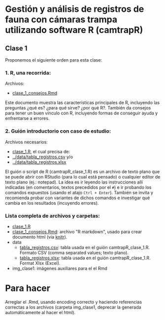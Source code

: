 Gestión y análisis de registros de fauna con cámaras trampa utilizando software R (camtrapR)
============================================================================================

Clase 1
-------

Proponemos el siguiente orden para esta clase:

### 1. R, una recorrida:

Archivos:
  - [clase_1_consejos.Rmd](clase_1_consejos.Rmd)

Este documento muestra las características principales de R, incluyendo las preguntas ¿qué es? ¿para qué sirve? ¿por qué R?. También da consejos para tener un buen vínculo con R, incluyendo formas de conseguir ayuda y enfrentarse a errores.

### 2. Guión introductorio con caso de estudio:

Archivos necesarios:
  - [clase_1.R](clase_1.R), el cual precisa de:
  - [../data/tabla_registros.csv](../data/tabla_registros.csv) y/o
  - [../data/tabla_registros.xlsx](../data/tabla_registros.xlsx)

El guión o script de R (camtrapR_clase_1.R) es un archivo de texto plano que se puede abrir con RStudio (para lo cual está pensado) o cualquier editor de texto plano (ej.: notepad). La idea es ir leyendo las instrucciones allí indicadas (en comentarios, textos precedidos por el `#`) e ir probando los comandos expuestos (usando el atajo `Ctrl + Enter`). También se invita y recomienda probar con variantes de dichos comandos e investigar qué cambia en los resultados (incuyendo errores).

### Lista completa de archivos y carpetas:

- [clase_1.R](camtrapR_clase_1.R)
- [clase_1_consejos.Rmd](clase_1_consejos.Rmd): archivo "R markdown", usado para crear documento html (vía [knitr](https://yihui.name/knitr/)).
- data
  + [tabla_registros.csv](../data/tabla_registros.csv): tabla usada en el guión camtrapR_clase_1.R. Formato CSV (comma separated values; texto plano).
  + [tabla_registros.xlsx](../data/tabla_registros.xlsx): tabla usada en el guión camtrapR_clase_1.R. Format Xlsx (Excel).
- img_clase1: imágenes auxiliares para el el Rmd

Para hacer
==========

Arreglar el .Rmd, usando encoding correcto y haciendo referencias correctas a los archivos (carpeta img_clase1, deprecar la generada automáticamente al hacer el html).


